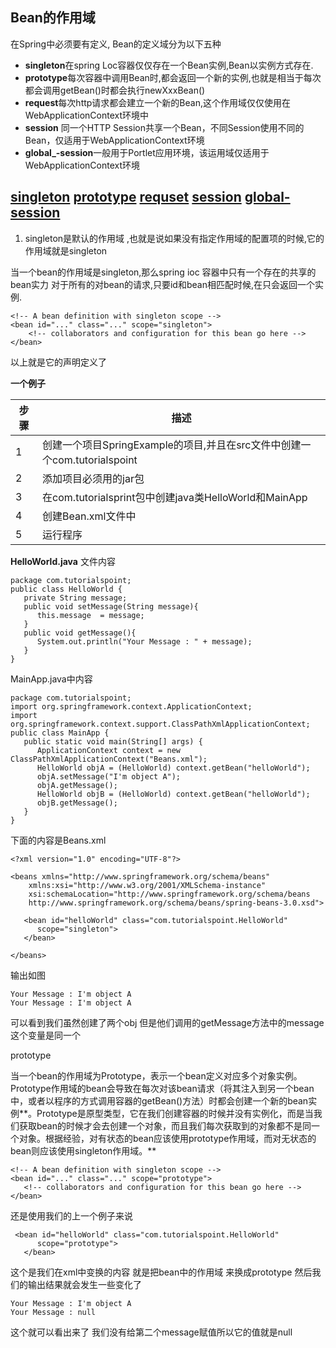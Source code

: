 ## Bean的作用域

在Spring中必须要有定义, Bean的定义域分为以下五种
+ **singleton**在spring Loc容器仅仅存在一个Bean实例,Bean以实例方式存在.
+ **prototype**每次容器中调用Bean时,都会返回一个新的实例,也就是相当于每次都会调用getBean()时都会执行newXxxBean()
+ **request**每次http请求都会建立一个新的Bean,这个作用域仅仅使用在WebApplicationContext环境中
+ **session** 	同一个HTTP Session共享一个Bean，不同Session使用不同的Bean，仅适用于WebApplicationContext环境
+ **global_-session**一般用于Portlet应用环境，该运用域仅适用于WebApplicationContext环境

[singleton]()  [prototype](pro) [requset](req) [session](ses) [global-session](glo) 
---  

1. singleton是默认的作用域 ,也就是说如果没有指定作用域的配置项的时候,它的作用域就是singleton

当一个bean的作用域是singleton,那么spring ioc 容器中只有一个存在的共享的bean实力 对于所有的对bean的请求,只要id和bean相匹配时候,在只会返回一个实例.
```
<!-- A bean definition with singleton scope -->
<bean id="..." class="..." scope="singleton">
    <!-- collaborators and configuration for this bean go here -->
</bean>
```
以上就是它的声明定义了 


**一个例子** 

| 步骤 | 描述                                                                       |
|------|----------------------------------------------------------------------------|
| 1    | 创建一个项目SpringExample的项目,并且在src文件中创建一个com.tutorialspoint |
| 2    | 添加项目必须用的jar包                                                      |
| 3    | 在com.tutorialsprint包中创建java类HelloWorld和MainApp                      |
| 4    | 创建Bean.xml文件中                                                         |
| 5    | 运行程序                                                                   |

**HelloWorld.java** 文件内容
```
package com.tutorialspoint;
public class HelloWorld {
   private String message;
   public void setMessage(String message){
      this.message  = message;
   }
   public void getMessage(){
      System.out.println("Your Message : " + message);
   }
}
```
MainApp.java中内容
```
package com.tutorialspoint;
import org.springframework.context.ApplicationContext;
import org.springframework.context.support.ClassPathXmlApplicationContext;
public class MainApp {
   public static void main(String[] args) {
      ApplicationContext context = new ClassPathXmlApplicationContext("Beans.xml");
      HelloWorld objA = (HelloWorld) context.getBean("helloWorld");
      objA.setMessage("I'm object A");
      objA.getMessage();
      HelloWorld objB = (HelloWorld) context.getBean("helloWorld");
      objB.getMessage();
   }
}
```
下面的内容是Beans.xml
```
<?xml version="1.0" encoding="UTF-8"?>

<beans xmlns="http://www.springframework.org/schema/beans"
    xmlns:xsi="http://www.w3.org/2001/XMLSchema-instance"
    xsi:schemaLocation="http://www.springframework.org/schema/beans
    http://www.springframework.org/schema/beans/spring-beans-3.0.xsd">

   <bean id="helloWorld" class="com.tutorialspoint.HelloWorld" 
      scope="singleton">
   </bean>

</beans>
```

输出如图
```
Your Message : I'm object A
Your Message : I'm object A
```

可以看到我们虽然创建了两个obj 但是他们调用的getMessage方法中的message这个变量是同一个  


<A NAME="pro">prototype</A> 

当一个bean的作用域为Prototype，表示一个bean定义对应多个对象实例。Prototype作用域的bean会导致在每次对该bean请求（将其注入到另一个bean中，或者以程序的方式调用容器的getBean()方法）时都会创建一个新的bean实例**。Prototype是原型类型，它在我们创建容器的时候并没有实例化，而是当我们获取bean的时候才会去创建一个对象，而且我们每次获取到的对象都不是同一个对象。根据经验，对有状态的bean应该使用prototype作用域，而对无状态的bean则应该使用singleton作用域。**
```
<!-- A bean definition with singleton scope -->
<bean id="..." class="..." scope="prototype">
   <!-- collaborators and configuration for this bean go here -->
</bean>
```
还是使用我们的上一个例子来说
```
 <bean id="helloWorld" class="com.tutorialspoint.HelloWorld" 
      scope="prototype">
   </bean>

```

这个是我们在xml中变换的内容 就是把bean中的作用域 来换成prototype  然后我们的输出结果就会发生一些变化了
```
Your Message : I'm object A
Your Message : null
```
这个就可以看出来了 我们没有给第二个message赋值所以它的值就是null


